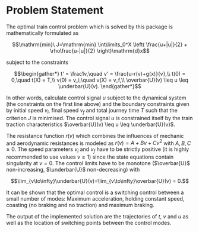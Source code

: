 # Problem Statement

The optimal train control problem which is solved by this package is mathematically formulated as
```math
\mathrm{min}\ J=\mathrm{min} \int\limits_0^X \left( \frac{u+|u|}{2} + \rho\frac{u-|u|}{2} \right)\mathrm{d}x
```
subject to the constraints
```math
\begin{gather*}
t' = \frac1v,\quad v' = \frac{u-r(v)+g(x)}{v},\\
t(0) = 0,\quad t(X) = T,\\
v(0) = v_i,\quad v(X) = v_f,\\
\overbar{U}(v) \leq u \leq \underbar{U}(v).
\end{gather*}
```
In other words, calculate control signal $u$ subject to the dynamical system (the constraints on the first line above)
and the boundary constraints given by initial speed $v_i$, final speed $v_f$ and total journey time $T$ such that the
criterion $J$ is minimised. The control signal $u$ is constrained itself by the train traction characteristics
$\overbar{U}(v) \leq u \leq \underbar{U}(v)$. 

The resistance function $r(v)$ which combines the influences of mechanic and
aerodynamic resistances is modeled as $r(v) = A + Bv + Cv^2$ with $A,B,C\geq0$. The speed parameters
$v_i$ and $v_f$ have to be strictly positive (it is highly recommended to use values $v\geq1$) since
the state equations contain singularity at $v=0$. The control limits have to be monotone ($\overbar{U}$ non-increasing,
$\underbar{U}$ non-decreasing) with
```math
\lim_{v\to\infty}\underbar{U}(v)=\lim_{v\to\infty}\overbar{U}(v) = 0.
```

It can be shown that the optimal control is a switching control between a small number of modes: Maximum
acceleration, holding constant speed, coasting (no braking and no traction) and maximum braking.

The output of the implemented solution are the trajectories of $t$, $v$ and $u$ as well as the location of switching points between the control modes.
